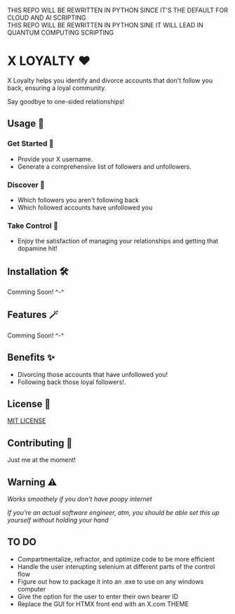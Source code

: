 THIS REPO WILL BE REWRITTEN IN PYTHON SINCE IT'S THE DEFAULT FOR CLOUD AND AI SCRIPTING<BR>
THIS REPO WILL BE REWRITTEN IN PYTHON SINE IT WILL LEAD IN QUANTUM COMPUTING SCRIPTING

# X LOYALTY :heart:

X Loyalty helps you identify and divorce accounts that don't follow you back, ensuring a loyal community. 

Say goodbye to one-sided relationships!

## Usage :thinking:

### Get Started :baby:

- Provide your X username.
- Generate a comprehensive list of followers and unfollowers.

### Discover :mag_right:

- Which followers you aren't following back
- Which followed accounts have unfollowed you

### Take Control :mechanical_arm:

- Enjoy the satisfaction of managing your relationships and getting that dopamine hit!

## Installation :hammer_and_wrench:

Comming Soon! ^-^

## Features :magic_wand:

Comming Soon! ^-^

## Benefits :sparkles:

- Divorcing those accounts that have unfollowed you!
- Following back those loyal followers!.

## License :scroll:

[MIT LICENSE](https://github.com/CHRISTOPHER-J-FRANCISCO/INSTA-LOYAL/blob/main/LICENSE)

## Contributing :handshake:

Just me at the moment!

## Warning :warning:

*Works smoothely if you don't have poopy internet*

*If you're an actual software engineer, atm, you should be able set this up yourself without holding your hand*

## TO DO

- Compartmentalize, refractor, and optimize code to be more efficient
- Handle the user interupting selenium at different parts of the control flow
- Figure out how to package it into an .exe to use on any windows computer
- Give the option for the user to enter their own bearer ID
- Replace the GUI for HTMX front end with an X.com THEME
